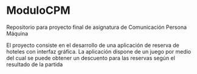 # ModuloCPM
Repositorio para proyecto final de asignatura de Comunicación Persona Máquina

El proyecto consiste en el desarrollo de una aplicación de reserva de hoteles con interfaz gráfica.
La aplicación dispone de un juego por medio del cual se puede obtener un descuento para las reservas según el resultado de la partida
